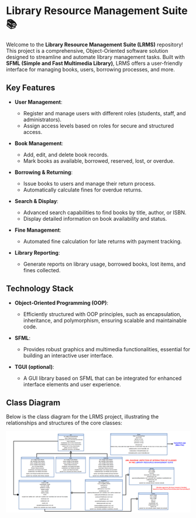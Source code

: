 # Library Resource Management Suite 📚

Welcome to the **Library Resource Management Suite (LRMS)** repository! This project is a comprehensive, Object-Oriented software solution designed to streamline and automate library management tasks. Built with **SFML (Simple and Fast Multimedia Library)**, LRMS offers a user-friendly interface for managing books, users, borrowing processes, and more.

## Key Features

- **User Management**: 
  - Register and manage users with different roles (students, staff, and administrators).
  - Assign access levels based on roles for secure and structured access.

- **Book Management**: 
  - Add, edit, and delete book records.
  - Mark books as available, borrowed, reserved, lost, or overdue.
  
- **Borrowing & Returning**: 
  - Issue books to users and manage their return process.
  - Automatically calculate fines for overdue returns.

- **Search & Display**: 
  - Advanced search capabilities to find books by title, author, or ISBN.
  - Display detailed information on book availability and status.

- **Fine Management**: 
  - Automated fine calculation for late returns with payment tracking.

- **Library Reporting**: 
  - Generate reports on library usage, borrowed books, lost items, and fines collected.

## Technology Stack

- **Object-Oriented Programming (OOP)**: 
  - Efficiently structured with OOP principles, such as encapsulation, inheritance, and polymorphism, ensuring scalable and maintainable code.
  
- **SFML**: 
  - Provides robust graphics and multimedia functionalities, essential for building an interactive user interface.
  
- **TGUI (optional)**: 
  - A GUI library based on SFML that can be integrated for enhanced interface elements and user experience.

## Class Diagram

Below is the class diagram for the LRMS project, illustrating the relationships and structures of the core classes:

![UML Class Diagram](Final_UML.png)

